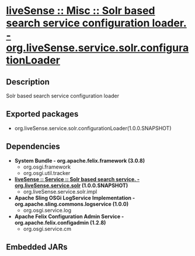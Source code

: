 # [liveSense :: Misc :: Solr based search service configuration loader. - org.liveSense.service.solr.configurationLoader](http://github.com/liveSense/org.liveSense.service.solr.configurationLoader)
## Description
Solr based search service configuration loader
## Exported packages
* org.liveSense.service.solr.configurationLoader(1.0.0.SNAPSHOT)
## Dependencies
* __System Bundle - org.apache.felix.framework (3.0.8)__
	* org.osgi.framework
	* org.osgi.util.tracker
* __[liveSense :: Service :: Solr based search service. - org.liveSense.service.solr](http://github.com/liveSense/org.liveSense.service.solr) (1.0.0.SNAPSHOT)__
	* org.liveSense.service.solr.impl
* __Apache Sling OSGi LogService Implementation - org.apache.sling.commons.logservice (1.0.0)__
	* org.osgi.service.log
* __Apache Felix Configuration Admin Service - org.apache.felix.configadmin (1.2.8)__
	* org.osgi.service.cm
## Embedded JARs
